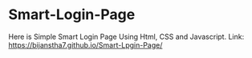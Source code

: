 # Smart-Login-Page
Here is Simple Smart Login Page Using Html, CSS and Javascript. Link: https://bijanstha7.github.io/Smart-Lpgin-Page/
